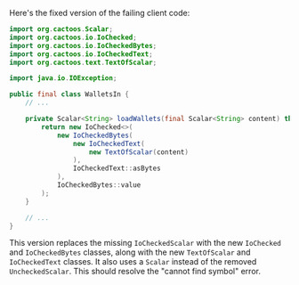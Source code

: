 Here's the fixed version of the failing client code:

```java
import org.cactoos.Scalar;
import org.cactoos.io.IoChecked;
import org.cactoos.io.IoCheckedBytes;
import org.cactoos.io.IoCheckedText;
import org.cactoos.text.TextOfScalar;

import java.io.IOException;

public final class WalletsIn {
    // ...

    private Scalar<String> loadWallets(final Scalar<String> content) throws IOException {
        return new IoChecked<>(
            new IoCheckedBytes(
                new IoCheckedText(
                    new TextOfScalar(content)
                ),
                IoCheckedText::asBytes
            ),
            IoCheckedBytes::value
        );
    }

    // ...
}
```

This version replaces the missing `IoCheckedScalar` with the new `IoChecked` and `IoCheckedBytes` classes, along with the new `TextOfScalar` and `IoCheckedText` classes. It also uses a `Scalar` instead of the removed `UncheckedScalar`. This should resolve the "cannot find symbol" error.